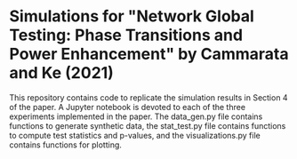 # Simulations for "Network Global Testing: Phase Transitions and Power Enhancement" by Cammarata and Ke (2021)

This repository contains code to replicate the simulation results in Section 4 of the paper. A Jupyter notebook is devoted to each of the three experiments implemented in the paper. The data_gen.py file contains functions to generate synthetic data, the stat_test.py file contains functions to compute test statistics and p-values, and the visualizations.py file contains functions for plotting.
